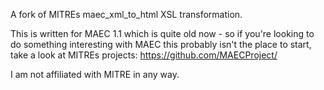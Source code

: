 A fork of MITREs maec_xml_to_html XSL transformation.

This is written for MAEC 1.1 which is quite old now - so if you're looking to do something interesting with MAEC this probably isn't the place to start, take a look at MITREs projects: https://github.com/MAECProject/

I am not affiliated with MITRE in any way.
